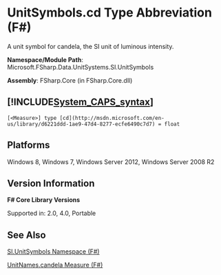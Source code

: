 # UnitSymbols.cd Type Abbreviation (F#)

A unit symbol for candela, the SI unit of luminous intensity.

**Namespace/Module Path**: Microsoft.FSharp.Data.UnitSystems.SI.UnitSymbols

**Assembly**: FSharp.Core (in FSharp.Core.dll)


## [!INCLUDE[System_CAPS_syntax](//System/Token/System_CAPS_syntax_md.md)]

```
[<Measure>] type [cd](http://msdn.microsoft.com/en-us/library/d6221ddd-1ae9-47d4-8277-ecfe6490c7d7) = float
```

## Platforms
Windows 8, Windows 7, Windows Server 2012, Windows Server 2008 R2


## Version Information
**F# Core Library Versions**

Supported in: 2.0, 4.0, Portable




## See Also
[SI.UnitSymbols Namespace &#40;F&#35;&#41;](SI.UnitSymbols+Namespace+28%F%2329%.md)

[UnitNames.candela Measure &#40;F&#35;&#41;](UnitNames.candela+Measure+28%F%2329%.md)

